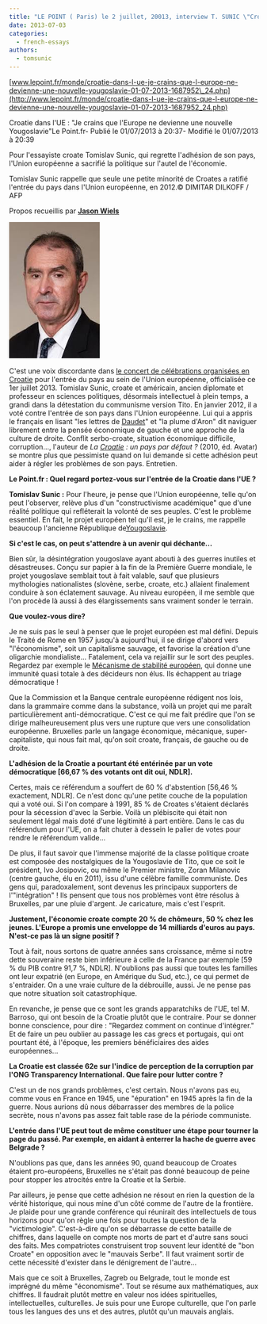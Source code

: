 ```yaml
---
title: "LE POINT ( Paris) le 2 juillet, 20013, interview T. SUNIC \"Croatie dans l'UE : \"Je crains que l'Europe ne devienne une nouvelle Yougoslavie\""
date: 2013-07-03
categories: 
  - french-essays
authors: 
  - tomsunic
---
```


[www.lepoint.fr/monde/croatie-dans-l-ue-je-crains-que-l-europe-ne-devienne-une-nouvelle-yougoslavie-01-07-2013-1687952\_24.php](http://www.lepoint.fr/monde/croatie-dans-l-ue-je-crains-que-l-europe-ne-devienne-une-nouvelle-yougoslavie-01-07-2013-1687952_24.php)

Croatie dans l'UE : "Je crains que l'Europe ne devienne une nouvelle Yougoslavie"Le Point.fr- Publié le 01/07/2013 à 20:37- Modifié le 01/07/2013 à 20:39

Pour l'essayiste croate Tomislav Sunic, qui regrette l'adhésion de son pays, l'Union européenne a sacrifié la politique sur l'autel de l'économie.

<!-- ![Tomislav Sunic rappelle que seule une petite minorité de Croates a ratifié l'entrée du pays dans l'Union européenne, en 2012.](../assets/images/par-1654093-jpg_1538971.JPG) -->

Tomislav Sunic rappelle que seule une petite minorité de Croates a ratifié l'entrée du pays dans l'Union européenne, en 2012.© DIMITAR DILKOFF / AFP

<!-- [![favori](../assets/images/b-favori.png)](http://www.lepoint.fr/auth/archivageArticle.php?id_sans_version=1687952&titre=Croatie%20dans%20l%27UE%20:%20%22Je%20crains%20que%20l%27Europe%20ne%20devienne%20une%20nouvelle%20Yougoslavie%22&chapeau=%3cp%3ePour%20l%27essayiste%20croate%20Tomislav%20Sunic%2c%20qui%20regrette%20l%27adh%C3%A9sion%20de%20son%20pays%2c%20l%27Union%20europ%C3%A9enne%20a%20sacrifi%C3%A9%20la%20politique%20sur%20l%27autel%20de%20l%27%C3%A9conomie.%20%20%3c/p%3e&date=2013-07-01%2020:37:00&image=/images/2013/07/01/par-1654093-jpg_1538971_113x76.JPG&auteur=Propos%20recueillis%20par%20%20%20%20Jason%20Wiels) -->

<!-- ![imprimer](../assets/images/b-imprimer.png) -->

<!-- [![envoyer](../assets/images/b-envoyer.png)](http://www.lepoint.fr/send-friend/form.php?titre=Croatie%20dans%20l%27UE%20:%20%22Je%20crains%20que%20l%27Europe%20ne%20devienne%20une%20nouvelle%20Yougoslavie%22&surtitre=&texte=%09C%27est%20une%20voix%20discordante%20dans%20le%20concert%20de...&url=/monde/croatie-dans-l-ue-je-crains-que-l-europe-ne-devienne-une-nouvelle-yougoslavie-01-07-2013-1687952_24.php) -->

Propos recueillis par **[Jason Wiels](http://www.lepoint.fr/journalistes-du-point/jason-wiels)**

![Tom Sunic](../assets/images/tom-sunic.jpg)

C'est une voix discordante dans [le concert de célébrations organisées en Croatie](http://www.lepoint.fr/monde/la-croatie-fete-son-entree-dans-l-union-europeenne-01-07-2013-1687584_24.php) pour l'entrée du pays au sein de l'Union européenne, officialisée ce 1er juillet 2013. Tomislav Sunic, croate et américain, ancien diplomate et professeur en sciences politiques, désormais intellectuel à plein temps, a grandi dans la détestation du communisme version Tito. En janvier 2012, il a voté contre l'entrée de son pays dans l'Union européenne. Lui qui a appris le français en lisant "les lettres de [Daudet](http://www.lepoint.fr/tags/alphonse-daudet)" et "la plume d'Aron" dit naviguer librement entre la pensée économique de gauche et une approche de la culture de droite. Conflit serbo-croate, situation économique difficile, corruption..., l'auteur de _La [Croatie](http://www.lepoint.fr/tags/croatie) : un pays par défaut ?_ (2010, éd. Avatar) se montre plus que pessimiste quand on lui demande si cette adhésion peut aider à régler les problèmes de son pays. Entretien.

**Le Point.fr : Quel regard portez-vous sur l'entrée de la Croatie dans l'UE ?**

**Tomislav Sunic :** Pour l'heure, je pense que l'Union européenne, telle qu'on peut l'observer, relève plus d'un "constructivisme académique" que d'une réalité politique qui refléterait la volonté de ses peuples. C'est le problème essentiel. En fait, le projet européen tel qu'il est, je le crains, me rappelle beaucoup l'ancienne République de[Yougoslavie](http://www.lepoint.fr/tags/yougoslavie).

**Si c'est le cas, on peut s'attendre à un avenir qui déchante...**

Bien sûr, la désintégration yougoslave ayant abouti à des guerres inutiles et désastreuses. Conçu sur papier à la fin de la Première Guerre mondiale, le projet yougoslave semblait tout à fait valable, sauf que plusieurs mythologies nationalistes (slovène, serbe, croate, etc.) allaient finalement conduire à son éclatement sauvage. Au niveau européen, il me semble que l'on procède là aussi à des élargissements sans vraiment sonder le terrain.

**Que voulez-vous dire?**

Je ne suis pas le seul à penser que le projet européen est mal défini. Depuis le Traité de Rome en 1957 jusqu'à aujourd'hui, il se dirige d'abord vers "l'économisme", soit un capitalisme sauvage, et favorise la création d'une oligarchie mondialiste... Fatalement, cela va rejaillir sur le sort des peuples. Regardez par exemple le [Mécanisme de stabilité européen](http://www.lepoint.fr/economie/le-mecanisme-europeen-de-stabilite-futur-pare-feu-contre-la-crise-12-09-2012-1505314_28.php), qui donne une immunité quasi totale à des décideurs non élus. Ils échappent au triage démocratique !

Que la Commission et la Banque centrale européenne rédigent nos lois, dans la grammaire comme dans la substance, voilà un projet qui me paraît particulièrement anti-démocratique. C'est ce qui me fait prédire que l'on se dirige malheureusement plus vers une rupture que vers une consolidation européenne. Bruxelles parle un langage économique, mécanique, super-capitaliste, qui nous fait mal, qu'on soit croate, français, de gauche ou de droite.

**L'adhésion de la Croatie a pourtant été entérinée par un vote démocratique \[66,67 % des votants ont dit oui, NDLR\].**

Certes, mais ce référendum a souffert de 60 % d'abstention \[56,46 % exactement, NDLR\]. Ce n'est donc qu'une petite couche de la population qui a voté oui. Si l'on compare à 1991, 85 % de Croates s'étaient déclarés pour la sécession d'avec la Serbie. Voilà un plébiscite qui était non seulement légal mais doté d'une légitimité à part entière. Dans le cas du référendum pour l'UE, on a fait chuter à dessein le palier de votes pour rendre le référendum valide...

De plus, il faut savoir que l'immense majorité de la classe politique croate est composée des nostalgiques de la Yougoslavie de Tito, que ce soit le président, Ivo Josipovic, ou même le Premier ministre, Zoran Milanovic (centre gauche, élu en 2011), issu d'une célèbre famille communiste. Des gens qui, paradoxalement, sont devenus les principaux supporters de l'"intégration" ! Ils pensent que tous nos problèmes vont être résolus à Bruxelles, par une pluie d'argent. Je caricature, mais c'est l'esprit.

**Justement, l'économie croate compte 20 % de chômeurs, 50 % chez les jeunes. L'Europe a promis une enveloppe de 14 milliards d'euros au pays. N'est-ce pas là un signe positif ?**

Tout à fait, nous sortons de quatre années sans croissance, même si notre dette souveraine reste bien inférieure à celle de la France par exemple \[59 % du PIB contre 91,7 %, NDLR\]. N'oublions pas aussi que toutes les familles ont leur expatrié (en Europe, en Amérique du Sud, etc.), ce qui permet de s'entraider. On a une vraie culture de la débrouille, aussi. Je ne pense pas que notre situation soit catastrophique.

En revanche, je pense que ce sont les grands apparatchiks de l'UE, tel M. Barroso, qui ont besoin de la Croatie plutôt que le contraire. Pour se donner bonne conscience, pour dire : "Regardez comment on continue d'intégrer." Et de faire un peu oublier au passage les cas grecs et portugais, qui ont pourtant été, à l'époque, les premiers bénéficiaires des aides européennes...

**La Croatie est classée 62e sur l'indice de perception de la corruption par l'ONG Transparency International. Que faire pour lutter contre ?**

C'est un de nos grands problèmes, c'est certain. Nous n'avons pas eu, comme vous en France en 1945, une "épuration" en 1945 après la fin de la guerre. Nous aurions dû nous débarrasser des membres de la police secrète, nous n'avons pas assez fait table rase de la période communiste.

**L'entrée dans l'UE peut tout de même constituer une étape pour tourner la page du passé. Par exemple, en aidant à enterrer la hache de guerre avec Belgrade ?**

N'oublions pas que, dans les années 90, quand beaucoup de Croates étaient pro-européens, Bruxelles ne s'était pas donné beaucoup de peine pour stopper les atrocités entre la Croatie et la Serbie.

Par ailleurs, je pense que cette adhésion ne résout en rien la question de la vérité historique, qui nous mine d'un côté comme de l'autre de la frontière. Je plaide pour une grande conférence qui réunirait des intellectuels de tous horizons pour qu'on règle une fois pour toutes la question de la "victimologie". C'est-à-dire qu'on se débarrasse de cette bataille de chiffres, dans laquelle on compte nos morts de part et d'autre sans souci des faits. Mes compatriotes construisent trop souvent leur identité de "bon Croate" en opposition avec le "mauvais Serbe". Il faut vraiment sortir de cette nécessité d'exister dans le dénigrement de l'autre...

Mais que ce soit à Bruxelles, Zagreb ou Belgrade, tout le monde est imprégné du même "économisme". Tout se résume aux mathématiques, aux chiffres. Il faudrait plutôt mettre en valeur nos idées spirituelles, intellectuelles, culturelles. Je suis pour une Europe culturelle, que l'on parle tous les langues des uns et des autres, plutôt qu'un mauvais anglais.
